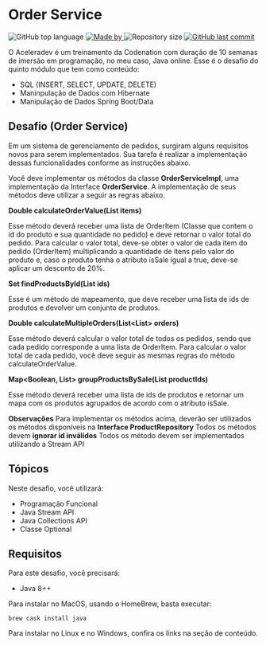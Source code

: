 # Order Service

<p>
    <img alt="GitHub top language" src="https://img.shields.io/github/languages/top/aceleradev-java/desafio-aceleradev-java-order-service">
    <a href="https://github.com/aceleradev-java/desafio-aceleradev-java-order-service">
        <img alt="Made by" src="https://img.shields.io/badge/made%20by-adriano%20avelino-gree">
    </a>
    <img alt="Repository size" src="https://img.shields.io/github/repo-size/aceleradev-java/desafio-aceleradev-java-order-service">
    <a href="https://github.com/EliasGcf/readme-template/commits/master">
    <img alt="GitHub last commit" src="https://img.shields.io/github/last-commit/aceleradev-java/desafio-aceleradev-java-order-service">
    </a>
</p>

O Aceleradev é um treinamento da Codenation com duração de 10 semanas de imersão em programação, no meu caso, Java online. Esse é o desafio do quinto módulo que tem como conteúdo:
- SQL (INSERT, SELECT, UPDATE, DELETE)
- Maninpulação de Dados com Hibernate
- Manipulação de Dados Spring Boot/Data

## Desafio (Order Service)

Em um sistema de gerenciamento de pedidos, surgiram alguns requisitos novos para serem implementados. Sua tarefa é realizar a implementação dessas funcionalidades conforme as instruções abaixo.

Você deve implementar os métodos da classe **OrderServiceImpl**, uma implementação da Interface **OrderService**. A implementação de seus métodos deve utilizar a seguir as regras abaixo. 

**Double calculateOrderValue(List<OrderItem> items)**

Esse método deverá receber uma lista de OrderItem (Classe que contem o id do produto e sua quantidade no pedido) e deve retornar o valor total do pedido.
Para calcular o valor total, deve-se obter o valor de cada item do pedido (OrderItem) multiplicando a quantidade de itens pelo valor do produto e, caso o produto tenha o atributo isSale igual a true, deve-se aplicar um desconto de 20%.

**Set<Product> findProductsById(List<Long> ids)**

Esse é um método de mapeamento, que deve receber uma lista de ids de produtos e devolver um conjunto de produtos.


**Double calculateMultipleOrders(List<List<OrderItem>> orders)**
	
Esse método deverá calcular o valor total de todos os pedidos, sendo que cada pedido corresponde a uma lista de OrderItem. Para calcular o valor total de cada pedido, você deve seguir as mesmas regras do método calculateOrderValue.

**Map<Boolean, List<Product>> groupProductsBySale(List<Long> productIds)**

Esse método deverá receber uma lista de ids de produtos e retornar um mapa com os produtos agrupados de acordo com o atributo isSale.

**Observações**
Para implementar os métodos acima, deverão ser utilizados os métodos disponíveis na **Interface ProductRepository**
Todos os métodos devem **ignorar id inválidos**
Todos os método devem ser implementados utilizando a Stream API


## Tópicos

Neste desafio, você utilizará:

- Programação Funcional
- Java Stream API
- Java Collections API
- Classe Optional

## Requisitos
Para este desafio, você precisará:

- Java 8++

Para instalar no MacOS, usando o HomeBrew, basta executar:

    brew cask install java

Para instalar no Linux e no Windows, confira os links na seção de conteúdo.
